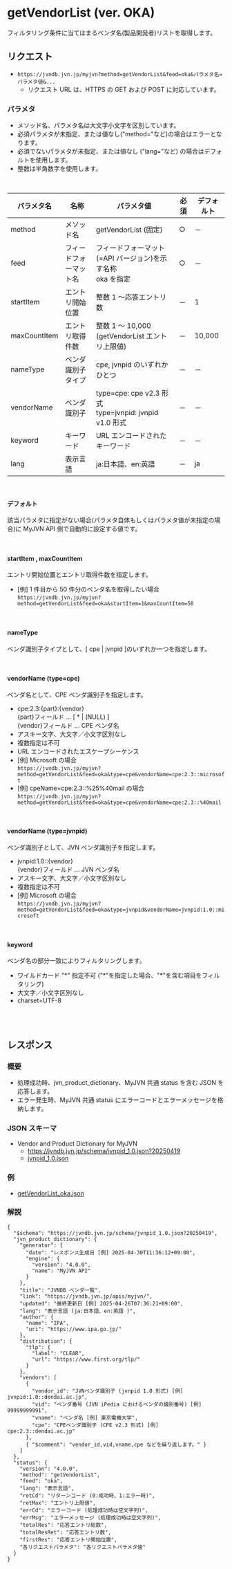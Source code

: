 # getVendorList (ver. OKA)

フィルタリング条件に当てはまるベンダ名(製品開発者)リストを取得します。

## リクエスト

- `https://jvndb.jvn.jp/myjvn?method=getVendorList&feed=oka&パラメタ名=パラメタ値&...`
  - リクエスト URL は、HTTPS の GET および POST に対応しています。

### パラメタ

- メソッド名、パラメタ名は大文字小文字を区別しています。
- 必須パラメタが未指定、または値なし("method="など)の場合はエラーとなります。
- 必須でないパラメタが未指定、または値なし ("lang="など) の場合はデフォルトを使用します。
- 整数は半角数字を使用します。

 <br>

| パラメタ名   | 名称                   | パラメタ値                                                      | 必須 | デフォルト |
| ------------ | ---------------------- | --------------------------------------------------------------- | ---- | ---------- |
| method       | メソッド名             | getVendorList (固定)                                            | ○    | －         |
| feed         | フィードフォーマット名 | フィードフォーマット(=API バージョン)を示す名称 <br> oka を指定 | ○    | －         |
| startItem    | エントリ開始位置       | 整数 1 ～応答エントリ数                                         | －   | 1          |
| maxCountItem | エントリ取得件数       | 整数 1 ～ 10,000 (getVendorList エントリ上限値)                 | －   | 10,000     |
| nameType     | ベンダ識別子タイプ     | cpe, jvnpid のいずれかひとつ                                    | －   | －         |
| vendorName   | ベンダ識別子           | type=cpe: cpe v2.3 形式　<br> type=jvnpid: jvnpid v1.0 形式     | －   | －         |
| keyword      | キーワード             | URL エンコードされたキーワード                                  | －   | －         |
| lang         | 表示言語               | ja:日本語、en:英語                                              | －   | ja         |

<br>

#### デフォルト

該当パラメタに指定がない場合(パラメタ自体もしくはパラメタ値が未指定の場合)に MyJVN API 側で自動的に設定する値です。

<br>

#### startItem , maxCountItem

エントリ開始位置とエントリ取得件数を指定します。

- \[例\] 1 件目から 50 件分のベンダ名を取得したい場合  
   `https://jvndb.jvn.jp/myjvn?method=getVendorList&feed=oka&startItem=1&maxCountItem=50`

<br>

#### nameType

ベンダ識別子タイプとして、\[ cpe \| jvnpid \]のいずれか一つを指定します。

<br>

#### vendorName (type=cpe)

ベンダ名として、CPE ベンダ識別子を指定します。

- cpe:2.3:{part}:{vendor}  
   {part}フィールド ... \[ \* \| (NULL) \]  
   {vendor}フィールド ... CPE ベンダ名
- アスキー文字、大文字／小文字区別なし
- 複数指定は不可
- URL エンコードされたエスケープシーケンス
- \[例\] Microsoft の場合  
   `https://jvndb.jvn.jp/myjvn?method=getVendorList&feed=oka&type=cpe&vendorName=cpe:2.3::microsoft`
- \[例\] cpeName=cpe:2.3::%25%40mail の場合  
   `https://jvndb.jvn.jp/myjvn?method=getVendorList&feed=oka&type=cpe&vendorName=cpe:2.3::%40mail`

<br>

#### vendorName (type=jvnpid)

ベンダ識別子として、JVN ベンダ識別子を指定します。

- jvnpid:1.0::{vendor}  
   {vendor}フィールド ... JVN ベンダ名
- アスキー文字、大文字／小文字区別なし
- 複数指定は不可
- \[例\] Microsoft の場合  
   `https://jvndb.jvn.jp/myjvn?method=getVendorList&feed=oka&type=jvnpid&vendorName=jvnpid:1.0::microsoft`

<br>

#### keyword

ベンダ名の部分一致によりフィルタリングします。

- ワイルドカード "\*" 指定不可 ("\*"を指定した場合、"\*"を含む項目をフィルタリング)
- 大文字／小文字区別なし
- charset=UTF-8

<br>
<br>

## レスポンス

### 概要

- 処理成功時、jvn_product_dictionary、MyJVN 共通 status を含む JSON を応答します。
- エラー発生時、MyJVN 共通 status にエラーコードとエラーメッセージを格納します。

### JSON スキーマ

- Vendor and Product Dictionary for MyJVN
  - https://jvndb.jvn.jp/schema/jvnpid_1.0.json?20250419
  - [ jvnpid_1.0.json ](../schemas/jvnpid_1.0.json)

### 例

- [ getVendorList_oka.json ](../examples/getVendorList_oka.json)

### 解説

```
{
  "$schema": "https://jvndb.jvn.jp/schema/jvnpid_1.0.json?20250419",
  "jvn_product_dictionary": {
    "generator": {
      "date": "レスポンス生成日 [例] 2025-04-30T11:36:12+09:00",
      "engine": {
        "version": "4.0.0",
        "name": "MyJVN API"
      }
    },
    "title": "JVNDB ベンダ一覧",
    "link": "https://jvndb.jvn.jp/apis/myjvn/",
    "updated": "最終更新日 [例] 2025-04-26T07:36:21+09:00",
    "lang": "表示言語 (ja:日本語、en:英語 )",
    "author": {
      "name": "IPA",
      "uri": "https://www.ipa.go.jp/"
    },
    "distribution": {
      "tlp": {
        "label": "CLEAR",
        "url": "https://www.first.org/tlp/"
      }
    },
    "vendors": [
      {
        "vendor_id": "JVNベンダ識別子 (jvnpid 1.0 形式) [例] jvnpid:1.0::dendai.ac.jp",
        "vid": "ベンダ番号 (JVN iPedia におけるベンダの識別番号) [例] 99999999991",
        "vname": "ベンダ名 [例] 東京電機大学",
        "cpe": "CPEベンダ識別子 (CPE v2.3 形式) [例] cpe:2.3::dendai.ac.jp"
      },
      { "$comment": "vendor_id,vid,vname,cpe などを繰り返します。" }
    ]
  },
  "status": {
    "version": "4.0.0",
    "method": "getVendorList",
    "feed": "oka",
    "lang": "表示言語",
    "retCd": "リターンコード (0:成功時、1:エラー時)",
    "retMax": "エントリ上限値",
    "errCd": "エラーコード (処理成功時は空文字列)",
    "errMsg": "エラーメッセージ (処理成功時は空文字列)",
    "totalRes": "応答エントリ総数",
    "totalResRet": "応答エントリ数",
    "firstRes": "応答エントリ開始位置",
    "各リクエストパラメタ": "各リクエストパラメタ値"
  }
}
```
